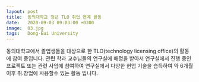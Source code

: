 ```yaml
---
layout: post
title:  동의대학교 청년 TLO 취업 연계 활동
date:   2020-09-03 09:03:00 +0300
image:  03.jpg
tags:   Dong-Eui University
---
```

동의대학교에서 졸업생들을 대상으로 한 TLO(technology licensing office)의 활동에 참여 중입니다. 관련 학과 교수님들의 연구실에 배정을 받아서 연구실에서 진행 중인 프로젝트 또는 관련 사업에 참여하여 연구실에서 다양한 현업 기술을 습득하여 약 6개월 이후 취.창업에 사용할수 있는 활동 입니다.